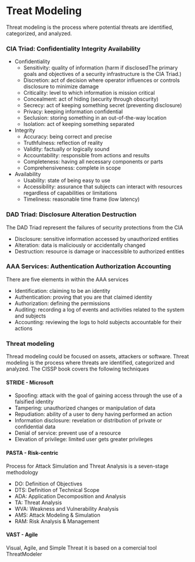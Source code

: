 # Treat Modeling
Threat modeling is the process where potential threats are identified, categorized, and analyzed.
### CIA Triad: Confidentiality Integrity Availability
* Confidentiality
    * Sensitivity: quality of information (harm if disclosedThe primary goals and objectives of a security infrastructure is the CIA Triad.)
    * Discretion: act of decision where operator influences or controls disclosure to minimize damage
    * Criticality: level to which information is mission critical
    * Concealment: act of hiding (security through obscurity)
    * Secrecy: act of keeping something secret (preventing disclosure)
    * Privacy: keeping information confidential
    * Seclusion: storing something in an out-of-the-way location
    * Isolation: act of keeping something separated
* Integrity
    * Accuracy: being correct and precise
    * Truthfulness: reflection of reality
    * Validity: factually or logically sound
    * Accountability: responsible from actions and results
    * Completeness: having all necessary components or parts
    * Comprehensiveness: complete in scope  
* Availability
    * Usability: state of being easy to use
    * Accessibility: assurance that subjects can interact with resources regardless of capabilities or limitations
    * Timeliness: reasonable time frame (low latency)

### DAD Triad: Disclosure Alteration Destruction
The DAD Triad represent the failures of security protections from the CIA
* Disclosure: sensitive information accessed by unauthorized entities
* Alteration:  data is maliciously or accidentally changed
* Destruction: resource is damage or inaccessible to authorized entities

### AAA Services: Authentication Authorization Accounting
There are five elements in within the AAA services
* Identification: claiming to be an identity
* Authentication: proving that you are that claimed identity
* Authorization: defining the permissions
* Auditing: recording a log of events and activities related to the system and subjects
* Accounting: reviewing the logs to hold subjects accountable for their actions

### Threat modeling
Thread modeling could be focused on assets, attackers or software. Threat modeling  is the process where threats are identified, categorized and analyzed. The CISSP book covers the following techniques

#### STRIDE - Microsoft
* Spoofing: attack with the goal of gaining access through the use of a falsified identity
* Tampering: unauthorized changes or manipulation of data
* Repudiation: ability of a user to deny having performed an action
* Information disclosure: revelation or distribution of private or confidential data
* Denial of service: prevent use of a resource
* Elevation of privilege: limited user gets greater privileges

#### PASTA - Risk-centric
Process for Attack Simulation and Threat Analysis is a seven-stage methodology
* DO: Definition of Objectives 
* DTS: Definition of Technical Scope
* ADA: Application Decomposition and Analysis
* TA: Threat Analysis
* WVA: Weakness and Vulnerability Analysis
* AMS: Attack Modeling & Simulation
* RAM: Risk Analysis & Management

#### VAST - Agile
Visual, Agile, and Simple Threat it is based on a comercial tool ThreatModeler